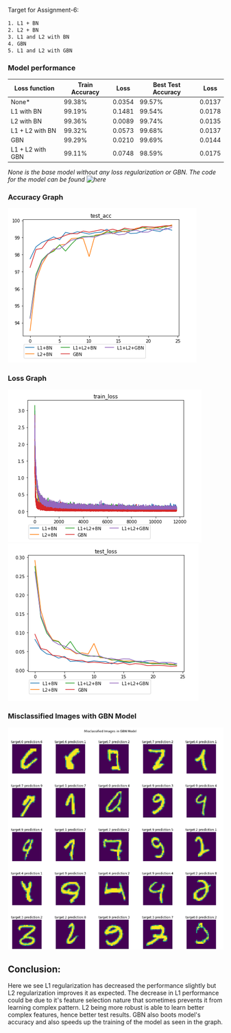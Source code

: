 
Target for Assignment-6:

    1. L1 + BN
    2. L2 + BN
    3. L1 and L2 with BN
    4. GBN
    5. L1 and L2 with GBN

### Model performance
                    
Loss function	| Train Accuracy |	Loss	| Best Test Accuracy | Loss 
----- |-----|---|---|---
None*|	99.38%|	0.0354|	99.57%|0.0137
L1 with BN|	99.19%|	0.1481|	99.54%|0.0178
L2 with BN|	99.36%|	0.0089|	99.74%|0.0135
L1 + L2 with BN|	99.32%|	0.0573|	99.68%|0.0137
GBN|	99.29%|	0.0210|	99.69%|0.0144
L1 + L2 with GBN|	99.11%|	0.0748|	98.59%|0.0175

*None is the base model without any loss regularization or GBN. The code for the model can be found ![here](https://github.com/prachi735/EVA5/blob/main/Session5/EVA5_S5_F4.ipynb)*

### Accuracy Graph
![Accuracy Graph](https://github.com/prachi735/EVA5/blob/main/session6/Graphs/test_acc.png) 

### Loss Graph
![Train Loss Graph](https://github.com/prachi735/EVA5/blob/main/session6/Graphs/train_loss.png) 
![Test Loss Graph](https://github.com/prachi735/EVA5/blob/main/session6/Graphs/test_loss.png) 

### Misclassified Images with GBN Model
![Misclassified Images with GBN Model](https://github.com/prachi735/EVA5/blob/main/session6/Graphs/misclassified_images_with_gbn_model.png) 


## Conclusion:

Here we see L1 regularization has decreased the performance slightly but L2 regularization improves it as expected.
The decrease in L1 performance could be due to it's feature selection nature that sometimes prevents it from learning complex pattern.
L2 being more robust is able to learn better complex features, hence better test results.
GBN also boots model's accuracy and also speeds up the training of the model as seen in the graph.
